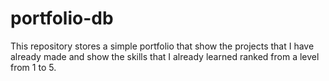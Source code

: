 # portfolio-db
This repository stores a simple portfolio that show the projects that I have already made and show the skills that I already learned ranked from a level from 1 to 5.
